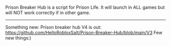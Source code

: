 Prison Breaker Hub is a script for Prison Life. It will launch in ALL games but will NOT work correctly if in other game.
___________________________________________________________________________________________________________________________________________________________
Something new:
Prison breaker hub V4 is out: https://github.com/HelloRobloxSalt/Prison-Breaker-Hub/blob/main/V3 Few new things:)

